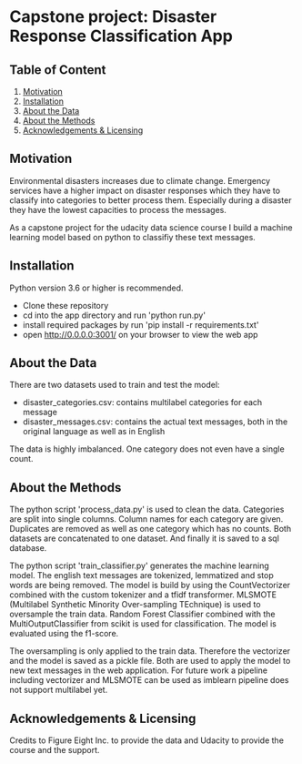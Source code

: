 # Capstone project: Disaster Response Classification App
## Table of Content
1. [Motivation](#motivation)
2. [Installation](#installation)
3. [About the Data](#about-the-data)
4. [About the Methods](#about-the-methods)
5. [Acknowledgements & Licensing](#acknowledgements--licensing)

## Motivation <a name="motivation"/>
Environmental disasters increases due to climate change. Emergency services have a higher impact on disaster responses which they have to classify into categories 
to better process them. Especially during a disaster they have the lowest capacities to process the messages.

As a capstone project for the udacity data science course I build a machine learning model based on python to classifiy these text messages.

## Installation <a name="installation"/>
Python version 3.6 or higher is recommended.

- Clone these repository
- cd into the app directory and run 'python run.py'
- install required packages by run 'pip install -r requirements.txt'
- open http://0.0.0.0:3001/ on your browser to view the web app

## About the Data <a name="about-the-data"/>
There are two datasets used to train and test the model:
- disaster_categories.csv: contains multilabel categories for each message
- disaster_messages.csv: contains the actual text messages, both in the original language as well as in English

The data is highly imbalanced. One category does not even have a single count.

## About the Methods <a name="about-the-methods"/>
The python script 'process_data.py' is used to clean the data.
Categories are split into single columns. Column names for each category are given. Duplicates are removed as well as one category which has no counts. 
Both datasets are concatenated to one dataset. And finally it is saved to a sql database.

The python script 'train_classifier.py' generates the machine learning model.
The english text messages are tokenized, lemmatized and stop words are being removed. The model is build by using the CountVectorizer combined with the custom 
tokenizer and a tfidf transformer. MLSMOTE (Multilabel Synthetic Minority Over-sampling TEchnique) is used to oversample the train data. Random Forest Classifier combined with the MultiOutputClassifier from scikit is used for classification. The model is evaluated using the f1-score.

The oversampling is only applied to the train data. Therefore the vectorizer and the model is saved as a pickle file. Both are used to apply the model to new text 
messages in the web application. For future work a pipeline including vectorizer and MLSMOTE can be used as imblearn pipeline does not support multilabel yet.

## Acknowledgements & Licensing <a name="acknowledgements--licensing"/>
Credits to Figure Eight Inc. to provide the data and Udacity to provide the course and the support.
